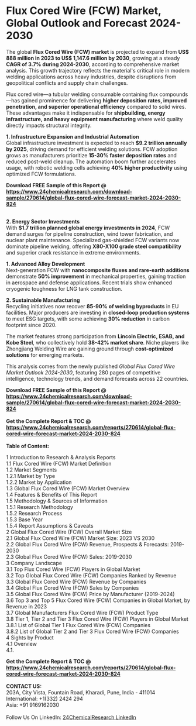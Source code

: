 <h1>Flux Cored Wire (FCW) Market, Global Outlook and Forecast 2024-2030</h1><p>The global <strong>Flux Cored Wire (FCW) market</strong> is projected to expand from <strong>US$ 888 million in 2023 to US$ 1,147.6 million by 2030</strong>, growing at a steady <strong>CAGR of 3.7% during 2024-2030</strong>, according to comprehensive market analysis. This growth trajectory reflects the material's critical role in modern welding applications across heavy industries, despite disruptions from geopolitical conflicts and supply chain challenges.</p><p>Flux cored wire—a tubular welding consumable containing flux compounds—has gained prominence for delivering <strong>higher deposition rates, improved penetration, and superior operational efficiency</strong> compared to solid wires. These advantages make it indispensable for <strong>shipbuilding, energy infrastructure, and heavy equipment manufacturing</strong> where weld quality directly impacts structural integrity.</p><p><strong>1. Infrastructure Expansion and Industrial Automation</strong><br>
Global infrastructure investment is expected to reach <strong>$9.2 trillion annually by 2025</strong>, driving demand for efficient welding solutions. FCW adoption grows as manufacturers prioritize <strong>15-30% faster deposition rates</strong> and reduced post-weld cleanup. The automation boom further accelerates usage, with robotic welding cells achieving <strong>40% higher productivity</strong> using optimized FCW formulations.</p><div><b>Download FREE Sample of this Report @ 
            <a href="https://www.24chemicalresearch.com/download-sample/270614/global-flux-cored-wire-forecast-market-2024-2030-824">
            https://www.24chemicalresearch.com/download-sample/270614/global-flux-cored-wire-forecast-market-2024-2030-824</a></b></div><br><p><strong>2. Energy Sector Investments</strong><br>
With <strong>$1.7 trillion planned global energy investments in 2024</strong>, FCW demand surges for pipeline construction, wind tower fabrication, and nuclear plant maintenance. Specialized gas-shielded FCW variants now dominate pipeline welding, offering <strong>X80-X100 grade steel compatibility</strong> and superior crack resistance in extreme environments.</p><p><strong>1. Advanced Alloy Development</strong><br>
Next-generation FCW with <strong>nanocomposite fluxes and rare-earth additions</strong> demonstrate <strong>50% improvement</strong> in mechanical properties, gaining traction in aerospace and defense applications. Recent trials show enhanced cryogenic toughness for LNG tank construction.</p><p><strong>2. Sustainable Manufacturing</strong><br>
Recycling initiatives now recover <strong>85-90% of welding byproducts</strong> in EU facilities. Major producers are investing in <strong>closed-loop production systems</strong> to meet ESG targets, with some achieving <strong>30% reduction</strong> in carbon footprint since 2020.</p><p>The market features strong participation from <strong>Lincoln Electric, ESAB, and Kobe Steel</strong>, who collectively hold <strong>38-42% market share</strong>. Niche players like Zhongjiang Welding Wire are gaining ground through <strong>cost-optimized solutions</strong> for emerging markets.</p><p>This analysis comes from the newly published <em>Global Flux Cored Wire Market Outlook 2024-2030</em>, featuring 280 pages of competitive intelligence, technology trends, and demand forecasts across 22 countries.</p><div><b>Download FREE Sample of this Report @ 
            <a href="https://www.24chemicalresearch.com/download-sample/270614/global-flux-cored-wire-forecast-market-2024-2030-824">
            https://www.24chemicalresearch.com/download-sample/270614/global-flux-cored-wire-forecast-market-2024-2030-824</a></b></div><br><div><b>Get the Complete Report & TOC @ 
            <a href="https://www.24chemicalresearch.com/reports/270614/global-flux-cored-wire-forecast-market-2024-2030-824">
            https://www.24chemicalresearch.com/reports/270614/global-flux-cored-wire-forecast-market-2024-2030-824</a></b></div><br>
            <b>Table of Content:</b><p>1 Introduction to Research & Analysis Reports<br />
    1.1 Flux Cored Wire (FCW) Market Definition<br />
    1.2 Market Segments<br />
        1.2.1 Market by Type<br />
        1.2.2 Market by Application<br />
    1.3 Global Flux Cored Wire (FCW) Market Overview<br />
    1.4 Features & Benefits of This Report<br />
    1.5 Methodology & Sources of Information<br />
        1.5.1 Research Methodology<br />
        1.5.2 Research Process<br />
        1.5.3 Base Year<br />
        1.5.4 Report Assumptions & Caveats<br />
2 Global Flux Cored Wire (FCW) Overall Market Size<br />
    2.1 Global Flux Cored Wire (FCW) Market Size: 2023 VS 2030<br />
    2.2 Global Flux Cored Wire (FCW) Revenue, Prospects & Forecasts: 2019-2030<br />
    2.3 Global Flux Cored Wire (FCW) Sales: 2019-2030<br />
3 Company Landscape<br />
    3.1 Top Flux Cored Wire (FCW) Players in Global Market<br />
    3.2 Top Global Flux Cored Wire (FCW) Companies Ranked by Revenue<br />
    3.3 Global Flux Cored Wire (FCW) Revenue by Companies<br />
    3.4 Global Flux Cored Wire (FCW) Sales by Companies<br />
    3.5 Global Flux Cored Wire (FCW) Price by Manufacturer (2019-2024)<br />
    3.6 Top 3 and Top 5 Flux Cored Wire (FCW) Companies in Global Market, by Revenue in 2023<br />
    3.7 Global Manufacturers Flux Cored Wire (FCW) Product Type<br />
    3.8 Tier 1, Tier 2 and Tier 3 Flux Cored Wire (FCW) Players in Global Market<br />
        3.8.1 List of Global Tier 1 Flux Cored Wire (FCW) Companies<br />
        3.8.2 List of Global Tier 2 and Tier 3 Flux Cored Wire (FCW) Companies<br />
4 Sights by Product<br />
    4.1 Overview<br />
        4.1.</p><div><b>Get the Complete Report & TOC @ 
            <a href="https://www.24chemicalresearch.com/reports/270614/global-flux-cored-wire-forecast-market-2024-2030-824">
            https://www.24chemicalresearch.com/reports/270614/global-flux-cored-wire-forecast-market-2024-2030-824</a></b></div><br><b>CONTACT US:</b><br>
            203A, City Vista, Fountain Road, Kharadi, Pune, India - 411014<br>
            International: +1(332) 2424 294<br>
            Asia: +91 9169162030 <br><br>
            Follow Us On LinkedIn: <a href="https://www.linkedin.com/company/24chemicalresearch/">24ChemicalResearch LinkedIn</a>